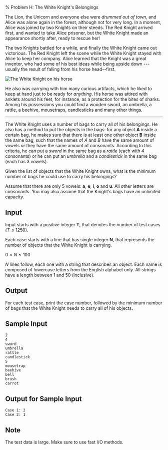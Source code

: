 % Problem H: The White Knight's Belongings

The Lion, the Unicorn and everyone else were *drummed out of town*, and
Alice was alone again in the forest, although not for very long. In a
moment, Alice was joined by two Knights on their steeds. The Red Knight
arrived first, and wanted to take Alice prisoner, but the White Knight made
an appearance shortly after, ready to rescue her!

The two Knights battled for a while, and finally the White Knight came out
victorious. The Red Knight left the scene while the White Knight stayed with
Alice to keep her company. Alice learned that the Knight was a great
inventor, who had some of his best ideas while being upside down ---usually
the result of falling from his horse head--first.

![The White Knight on his horse](knight.jpg)

He also was carrying with him many curious artifacts, which he liked to keep
at hand just to be ready for *anything*. His horse was attired with anklets
around his feet, for instance, as a protection for the bites of sharks.
Among his possessions you could find a wooden sword, an umbrella, a rattle,
a beehive, mousetraps, candlesticks and many other things.

- - -

The White Knight uses a number of bags to carry all of his belongings. He
also has a method to put the objects in the bags: for any object **A**
inside a certain bag, he makes sure that there is at least one other object
**B** inside the same bag, such that the names of *A* and *B* have the same
amount of vowels *or* they have the same amount of consonants. According to
this criteria, he can put a *sword* in the same bag as a *rattle* (each with
4 consonants) or he can put an *umbrella* and a *candlestick* in the same
bag (each has 3 vowels).

Given the list of objects that the White Knight owns, what is the minimum
number of bags he could use to carry his belongings?

Assume that there are only 5 vowels: **a**, **e**, **i**, **o** and **u**.
All other letters are consonants. You may also assume that the Knight's bags
have an unlimited capacity.

## Input ##

Input starts with a positive integer **T**, that denotes the number of test
cases ($T \leq 1250$).

Each case starts with a line that has single integer **N**, that represents
the number of objects that the White Knight is carrying.

$0 < N \leq 100$

$N$ lines follow, each one with a string that describes an object. Each name
is composed of lowercase letters from the English alphabet only. All strings
have a length between 1 and 50 (inclusive).

## Output ##

For each test case, print the case number, followed by the minimum number of
bags that the White Knight needs to carry all of his objects.

## Sample Input ##

~~~~
2
4
sword
umbrella
rattle
candlestick
5
mousetrap
beehive
bell
brush
carrot
~~~~

## Output for Sample Input ##

~~~~
Case 1: 2
Case 2: 1
~~~~

## Note ##

The test data is large. Make sure to use fast I/O methods.
